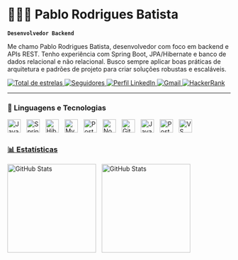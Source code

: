 # 👩🏻‍💻 Pablo Rodrigues Batista

**`Desenvolvedor Backend`**

Me chamo Pablo Rodrigues Batista, desenvolvedor com foco em backend e APIs REST. Tenho experiência com Spring Boot, JPA/Hibernate e banco de dados relacional e não relacional. Busco sempre aplicar boas práticas de arquitetura e padrões de projeto para criar soluções robustas e escaláveis.

<p align="left">
    <a href="https://github.com/pablorodriguesb/">
        <img 
            alt="Total de estrelas" 
            title="Total de estrelas GitHub" 
            src="https://custom-icon-badges.demolab.com/github/stars/pablorodriguesb?color=55960c&style=for-the-badge&labelColor=488207&logo=star&label=estrelas"
        />
    </a>
    <a href="https://github.com/pablorodriguesb/">
        <img 
            alt="Seguidores" 
            title="Me siga no GitHub" 
            src="https://custom-icon-badges.demolab.com/github/followers/pablorodriguesb?color=236ad3&labelColor=1155ba&style=for-the-badge&logo=github&label=Seguidores&logoColor=white"
        />
    </a>
    <a href="https://www.linkedin.com/in/pablorodriguesb">
        <img 
            alt="Perfil LinkedIn" 
            title="Meu perfil no LinkedIn" 
            src="https://img.shields.io/badge/LinkedIn-0077B5?style=for-the-badge&logo=linkedin&logoColor=white"
        />
    </a>
    <a href="mailto:pablo.rodriguesbat@hotmail.com">
        <img 
            alt="Gmail" 
            title="Entre em contato por e-mail" 
            src="https://img.shields.io/badge/Email-D14836?style=for-the-badge&logo=gmail&logoColor=white"
        />
    </a>
 <a href="https://www.hackerrank.com/profile/pablo_csstep" target="_blank">
    <img 
        alt="HackerRank" 
        title="Visite meu perfil HackerRank" 
        src="https://img.shields.io/badge/HackerRank-2EC866?style=for-the-badge&logo=hackerrank&logoColor=white"
    />
</a>


</p>


---

### 🤖 Linguagens e Tecnologias

<img 
    align="left" 
    alt="Java"
    title="Java" 
    width="30px" 
    style="padding-right: 10px;" 
    src="https://cdn.jsdelivr.net/gh/devicons/devicon@latest/icons/java/java-original.svg" 
/>
<img 
    align="left" 
    alt="Spring Boot" 
    title="Spring Boot"
    width="30px" 
    style="padding-right: 10px;" 
    src="https://cdn.jsdelivr.net/gh/devicons/devicon@latest/icons/spring/spring-original.svg" 
/>
<img 
    align="left" 
    alt="Hibernate" 
    title="Hibernate"
    width="30px" 
    style="padding-right: 10px;" 
    src="https://cdn.jsdelivr.net/gh/devicons/devicon@latest/icons/hibernate/hibernate-original.svg" 
/>
<img 
    align="left" 
    alt="MySQL" 
    title="MySQL"
    width="30px" 
    style="padding-right: 10px;" 
    src="https://cdn.jsdelivr.net/gh/devicons/devicon@latest/icons/mysql/mysql-original.svg" 
/>
<img 
    align="left" 
    alt="PostgreSQL" 
    title="PostgreSQL"
    width="30px" 
    style="padding-right: 10px;" 
    src="https://cdn.jsdelivr.net/gh/devicons/devicon@latest/icons/postgresql/postgresql-original.svg" 
/>
<img 
    align="left" 
    alt="Node.js"
    title="Node.js" 
    width="30px" 
    style="padding-right: 10px;" 
    src="https://cdn.jsdelivr.net/gh/devicons/devicon@latest/icons/nodejs/nodejs-original.svg" 
/>
<img 
    align="left" 
    alt="Git" 
    title="Git"
    width="30px" 
    style="padding-right: 10px;" 
    src="https://cdn.jsdelivr.net/gh/devicons/devicon@latest/icons/git/git-original.svg" 
/>
<img 
    align="left" 
    alt="JavaScript" 
    title="JavaScript"
    width="30px" 
    style="padding-right: 10px;" 
    src="https://cdn.jsdelivr.net/gh/devicons/devicon@latest/icons/javascript/javascript-original.svg" 
/>

<img 
    align="left" 
    alt="Postman" 
    title="Postman"
    width="30px" 
    style="padding-right: 10px;" 
    src="https://cdn.jsdelivr.net/gh/devicons/devicon@latest/icons/postman/postman-original.svg" 
/>
<a href="https://www.hackerrank.com/profile/pablobigroom">
<img 
    align="left" 
    alt="VS Code"
    title="VS Code" 
    width="30px" 
    style="padding-right: 10px;" 
 src="https://cdn.jsdelivr.net/gh/devicons/devicon@latest/icons/visualstudio/visualstudio-plain.svg" 
/>
<br/>
<br/>


### 📊 Estatísticas

<p>
  <img 
    align="left" 
    alt="GitHub Stats" 
    height="200" 
    style="padding-right: 10px;" 
    src="https://github-readme-stats.vercel.app/api?username=pablorodriguesb&show_icons=true&theme=tokyonight&include_all_commits=true&locale=pt-br&cache_seconds=3600" 
  />

  <img 
    align="left" 
    alt="GitHub Stats" 
    height="200" 
    src="https://github-readme-stats.vercel.app/api/top-langs/?username=pablorodriguesb&theme=tokyonight&layout=compact&custom_title=Tecnologias&langs_count=9&cache_seconds=3600" 
  />
</p>
